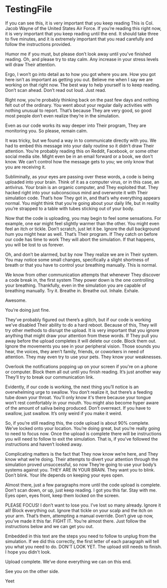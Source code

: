 # TestingFile

If you can see this, it is very important that you keep reading
This is Col. Jacob Wayne of the United States Air Force. If you’re reading this right now, it is very important that you keep reading until the end. It should take three to five minutes, and it is extremely important that you read carefully and follow the instructions provided.

Humor me if you must, but please don’t look away until you've finished reading. Oh, and please try to stay calm. Any increase in your stress levels will draw Their attention.

Ergo, I won’t go into detail as to how you got where you are. How you got here isn’t as important as getting you out. Believe me when I say we are working on that right now. The best way to help yourself is to keep reading. Don’t scan ahead. Don’t read out loud. Just read.

Right now, you’re probably thinking back on the past few days and nothing felt out of the ordinary. You went about your regular daily activities with nothing unusual to report. That’s because They are very good, so good most people don’t even realize they’re in the simulation.

Even as our code works its way deeper into Their program, They are monitoring you. So please, remain calm.

It was tricky, but we found a way in to communicate directly with you. We had to embed this message into your daily routine so it didn’t draw Their attention. You’re probably reading this on Reddit, Facebook, or some other social media site. Might even be in an email forward or a book, we don't know. We can’t control how the message gets to you; we only know that you are receiving it.

Subliminally, as your eyes are passing over these words, a code is being uploaded into your brain. Think of it as a computer virus, or in this case, an antivirus. Your brain is an organic computer, and They exploited that. They hacked right into your subconscious mind and overwrote it with Their simulation code. That’s how They got in, and that’s why everything appears normal. You might think that you’re going about your daily life, but in reality you’re strapped to a table with tubes sticking out of your body.

Now that the code is uploading, you may begin to feel some sensations. For example, one ear might feel slightly warmer than the other. You might even feel an itch or tickle. Don’t scratch, just let it be. Ignore the dull background hum you might hear as well. That’s Their program. If They catch on before our code has time to work They will abort the simulation. If that happens, you will be lost to us forever.

Oh, and don’t be alarmed, but by now They realize we are in Their system. You may notice some small changes, specifically a slight shortness of breath or that you have to control your breathing manually. This is normal.

We know from other communication attempts that whenever They discover a code break in, the first system They power down is the one controlling your breathing. Thankfully, even in the simulation you are capable of breathing manually. Try it. Breathe in. Breathe out. Inhale. Exhale.

Awesome.

You’re doing just fine.

They’ve probably figured out there’s a glitch, but if our code is working we’ve disabled Their ability to do a hard reboot. Because of this, They will try other methods to disrupt the upload. It is very important that you ignore anything that might draw your attention from these words. If They pull you away before the upload completes it will delete our code. Block them out. Ignore the movements you see in your peripheral vision. Those sounds you hear, the voices, they aren’t family, friends, or coworkers in need of attention. They may even try to use your pets. They know your weaknesses.

Overlook the notifications popping up on your screen if you're on a phone or computer. Block them all out until you finish reading. It’s just another way They’ll try to break our communication link.

Evidently, if our code is working, the next thing you’ll notice is an overwhelming urge to swallow. You don’t realize it, but there’s a feeding tube down your throat. You'll only know it's there because your tongue won’t rest comfortably in your mouth. You might also become hyper aware of the amount of saliva being produced. Don’t overreact. If you have to swallow, just swallow. It’s only weird if you make it weird.

So, if you’re still reading this, the code upload is about 90% complete. We’ve locked onto your location. You’re doing great, but you’re really going to need to focus now. Once the upload is complete there will be instructions you will need to follow to exit the simulation. That is, if you’ve followed the instructions and haven’t looked away.

Complicating matters is the fact that They now know we’re here, and They know what we’re doing. Their attempts to divert your attention through the simulation proved unsuccessful, so now They’re going to use your body’s systems against you. THEY ARE IN YOUR BRAIN. They want you to blink. Don’t blink. Your life depends on keeping your eyes open.

Almost there, just a few paragraphs more until the code upload is complete. Don’t scan down, or up, just keep reading. I got you this far. Stay with me. Eyes open, eyes front, keep them locked on the screen.

PLEASE FOCUS! I don’t want to lose you. I’ve lost so many already. Ignore it all! Block everything out. Ignore that tickle on your scalp and the itch on your arm. That’s them, attempting a manual override. Don’t give up now, you’ve made it this far. FIGHT IT. You’re almost there. Just follow the instructions below and we can get you out.

Embedded in this text are the steps you need to follow to unplug from the simulation. If we did this correctly, the first letter of each paragraph will tell you what you need to do. DON'T LOOK YET. The upload still needs to finish. I hope you didn't look.

Upload complete. We’ve done everything we can on this end.

See you on the other side.

Yeet
